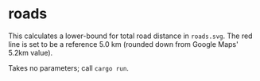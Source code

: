 # roads

This calculates a lower-bound for total road distance in `roads.svg`. The red
line is set to be a reference 5.0 km (rounded down from Google Maps' 5.2km
value).

Takes no parameters; call `cargo run`.
